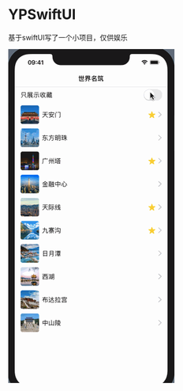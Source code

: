 # YPSwiftUI
基于swiftUI写了一个小项目，仅供娱乐  

![](https://github.com/lyp1992/YPSwiftUI/blob/master/china.gif)

